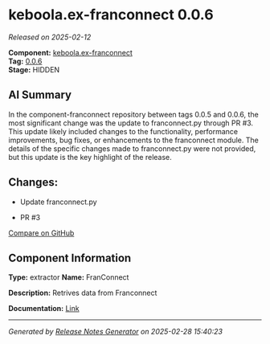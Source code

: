 #  keboola.ex-franconnect 0.0.6

_Released on 2025-02-12_

**Component:** [keboola.ex-franconnect](https://github.com/keboola/component-franconnect)  
**Tag:** [0.0.6](https://github.com/keboola/component-franconnect/releases/tag/0.0.6)  
**Stage:** HIDDEN


## AI Summary
In the component-franconnect repository between tags 0.0.5 and 0.0.6, the most significant change was the update to franconnect.py through PR #3. This update likely included changes to the functionality, performance improvements, bug fixes, or enhancements to the franconnect module. The details of the specific changes made to franconnect.py were not provided, but this update is the key highlight of the release.



## Changes:



- Update franconnect.py 




- PR #3 



[Compare on GitHub](https://github.com/keboola/component-franconnect/compare/0.0.5...0.0.6)



## Component Information
**Type:** extractor
**Name:** FranConnect

**Description:** Retrives data from Franconnect


**Documentation:** [Link](https://github.com/keboola/component-franconnect/blob/master/README.md)



---
_Generated by [Release Notes Generator](https://github.com/keboola/release-notes-generator)
on 2025-02-28 15:40:23_